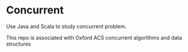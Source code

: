 # Concurrent

Use Java and Scala to study concurrent problem.

This repo is associated with Oxford ACS concurrent algorithms and data structures
